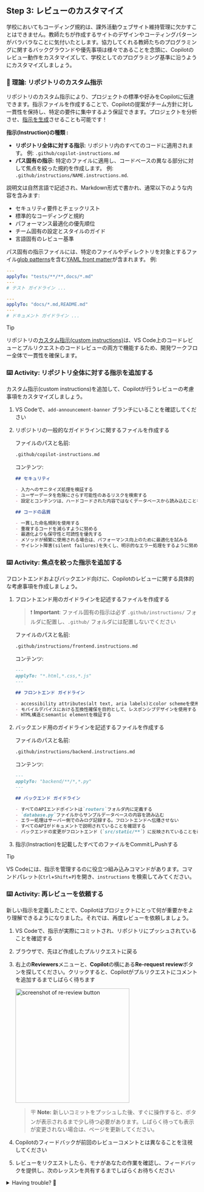 ## Step 3: レビューのカスタマイズ

学校においてもコーディング規約は、課外活動ウェブサイト維持管理に欠かすことはできません。教師たちが作成するサイトのデザインやコーティングパターンがバラバラなことに気付いたとします。協力してくれる教師たちのプログラミングに関するバックグラウンドや優先事項は様々であることを念頭に、Copilotのレビュー動作をカスタマイズして、学校としてのプログラミング基準に沿うようにカスタマイズしましょう。

### 📖 理論: リポジトリのカスタム指示

リポジトリのカスタム指示により、プロジェクトの標準や好みをCopilotに伝達できます。指示ファイルを作成することで、Copilotの提案がチーム方針に対し一貫性を保持し、特定の要件に集中するよう保証できます。プロジェクトを分析させ、[指示を生成](https://code.visualstudio.com/docs/copilot/customization/custom-instructions#_generate-an-instructions-file-for-your-workspace)させることも可能です！

**指示(Instruction)の種類 :**

- **リポジトリ全体に対する指示**: リポジトリ内のすべてのコードに適用されます。 例: `.github/copilot-instructions.md`
- **パス固有の指示**: 特定のファイルに適用し、コードベースの異なる部分に対して焦点を絞った規約を作成します。 例: `.github/instructions/NAME.instructions.md`.

説明文は自然言語で記述され、Markdown形式で書かれ、通常以下のような内容を含みます:

- セキュリティ要件とチェックリスト
- 標準的なコーディングと規約
- パフォーマンス最適化の優先順位
- チーム固有の設定とスタイルのガイド
- 言語固有のレビュー基準

パス固有の指示ファイルには、特定のファイルやディレクトリを対象とするファイル[glob patterns](https://code.visualstudio.com/docs/editor/glob-patterns)を含む[YAML front matter](https://docs.github.com/en/contributing/writing-for-github-docs/using-yaml-frontmatter)が含まれます。 例:

```yaml
---
applyTo: "tests/**/**,docs/*.md"
---
# テスト ガイドライン ...
```

```yaml
---
applyTo: "docs/*.md,README.md"
---
# ドキュメント ガイドライン ...
```

> [!TIP]
> リポジトリの[カスタム指示(custom instructions)](https://docs.github.com/en/copilot/how-tos/custom-instructions/adding-repository-custom-instructions-for-github-copilot)は、VS Code上のコードレビューとプルリクエストのコードレビューの両方で機能するため、開発ワークフロー全体で一貫性を確保します。

### ⌨️ Activity: リポジトリ全体に対する指示を追加する

カスタム指示(custom instructions)を追加して、Copilotが行うレビューの考慮事項をカスタマイズしましょう。

1. VS Codeで、`add-announcement-banner` ブランチにいることを確認してください

1. リポジトリの一般的なガイドラインに関するファイルを作成する

   ファイルのパスと名前:

   ```txt
   .github/copilot-instructions.md
   ```

   コンテンツ:

   ```markdown
   ## セキュリティ

   - 入力へのサニタイズ処理を検証する
   - ユーザーデータを危険にさらす可能性のあるリスクを検索する
   - 設定とコンテンツは、ハードコードされた内容ではなくデータベースから読み込むことを推奨します。どうしても必要な場合は、環境変数またはコミットされていない設定ファイルから読み込んでください。

   ## コードの品質

   - 一貫した命名規則を使用する
   - 重複するコードを減らすように努める
   - 最適化よりも保守性と可読性を優先する
   - メソッドが頻繁に使用される場合は、パフォーマンス向上のために最適化を試みる
   - サイレント障害(silent failures)を失くし、明示的なエラー処理をするように努める
   ```

### ⌨️ Activity: 焦点を絞った指示を追加する

フロントエンドおよびバックエンド向けに、Copilotのレビューに関する具体的な考慮事項を作成しましょう。

1. フロントエンド用のガイドラインを記述するファイルを作成する

   > ❗️ **Important**: ファイル固有の指示は必ず `.github/instructions/` フォルダに配置し、`.github/` フォルダには配置しないでください

   ファイルのパスと名前:

   ```txt
   .github/instructions/frontend.instructions.md
   ```

   コンテンツ:

   ```markdown
   ---
   applyTo: "*.html,*.css,*.js"
   ---

   ## フロントエンド ガイドライン

   - accessibility attributes(alt text, aria labels)とcolor schemeを使用する
   - モバイルデバイスにおける互換性確保を目的として、レスポンシブデザインを使用する
   - HTML構造とsemantic elementを検証する
   ```

1. バックエンド用のガイドラインを記述するファイルを作成する

   ファイルのパスと名前:

   ```txt
   .github/instructions/backend.instructions.md
   ```

   コンテンツ:

   ```markdown
   ---
   applyTo: "backend/**/*,*.py"
   ---

   ## バックエンド ガイドライン

   - すべてのAPIエンドポイントは`routers`フォルダ内に定義する
   - `database.py`ファイルからサンプルデータベースの内容を読み込む
   - エラー処理はサーバー側でのみログ記録する。フロントエンドへ伝播させない
   - すべてのAPIがドキュメントで説明されていることを確認する
   - バックエンドの変更がフロントエンド（`src/static/**`）に反映されていることを確認する。可能であれば、互換性を損なう変更が見つかった場合、開発者にその旨を伝える
   ```

1. 指示(Instraction)を記載したすべてのファイルをCommitしPushする

> [!TIP]
> VS Codeには、指示を管理するのに役立つ組み込みコマンドがあります。コマンドパレット(`Ctrl`+`Shift`+`P`)を開き、`instructions` を検索してみてください。

### ⌨️ Activity: 再レビューを依頼する

新しい指示を定義したことで、Copilotはプロジェクトにとって何が重要かをより理解できるようになりました。それでは、再度レビューを依頼しましょう。

1. VS Codeで、指示が実際にコミットされ、リポジトリにプッシュされていることを確認する

1. ブラウザで、先ほど作成したプルリクエストに戻る

1. 右上の**Reviewers**メニューと、**Copilot**の横にある**Re-request review**ボタンを探してください。クリックすると、Copilotがプルリクエストにコメントを追加するまでしばらく待ちます

   <img width="300" alt="screenshot of re-review button" src="https://github.com/user-attachments/assets/c45aa8de-278d-46e7-bfe2-2dc6b574e11e"/>

   > 🪧 **Note:** 新しいコミットをプッシュした後、すぐに操作すると、ボタンが表示されるまで少し待つ必要があります。しばらく待っても表示が変更されない場合は、ページを更新してください。

1. Copilotのフィードバックが前回のレビューコメントとは異なることを注視してください

1. レビューをリクエストしたら、モナがあなたの作業を確認し、フィードバックを提供し、次のレッスンを共有するまでしばらくお待ちください

<details>
<summary>Having trouble? 🤷</summary><br/>

- If you forgot to add a custom instruction (or made a typo), try fixing the mistake and asking Copilot for another review. This will inform Mona to check your work again.

</details>
